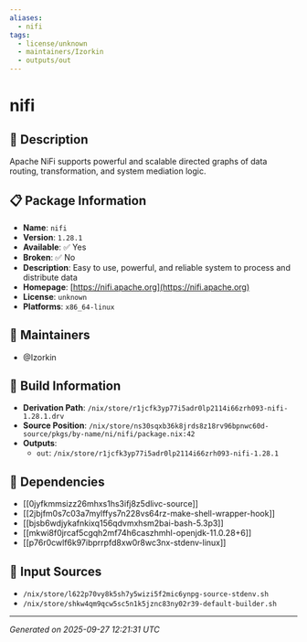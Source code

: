 ```yaml
---
aliases:
  - nifi
tags:
  - license/unknown
  - maintainers/Izorkin
  - outputs/out
---
```


# nifi

## 📝 Description

Apache NiFi supports powerful and scalable directed graphs of data routing,
transformation, and system mediation logic.


## 📋 Package Information

- **Name**: `nifi`
- **Version**: `1.28.1`
- **Available**: ✅ Yes
- **Broken**: ✅ No
- **Description**: Easy to use, powerful, and reliable system to process and distribute data
- **Homepage**: [https://nifi.apache.org](https://nifi.apache.org)
- **License**: `unknown`
- **Platforms**: `x86_64-linux`
## 👥 Maintainers

- @Izorkin


## 🔧 Build Information

- **Derivation Path**: `/nix/store/r1jcfk3yp77i5adr0lp2114i66zrh093-nifi-1.28.1.drv`
- **Source Position**: `/nix/store/ns30sqxb36k8jrds8z18rv96bpnwc60d-source/pkgs/by-name/ni/nifi/package.nix:42`
- **Outputs**:
  - `out`:  `/nix/store/r1jcfk3yp77i5adr0lp2114i66zrh093-nifi-1.28.1`

## 🔗 Dependencies

- [[0jyfkmmsizz26mhxs1hs3ifj8z5dlivc-source]]
- [[2jbjfm0s7c03a7mylffys7n228vs64rz-make-shell-wrapper-hook]]
- [[bjsb6wdjykafnkixq156qdvmxhsm2bai-bash-5.3p3]]
- [[mkwi8f0jrcaf5cgqh2mf74h6caszhmhl-openjdk-11.0.28+6]]
- [[p76r0cwlf6k97ibprrpfd8xw0r8wc3nx-stdenv-linux]]

## 📁 Input Sources

- `/nix/store/l622p70vy8k5sh7y5wizi5f2mic6ynpg-source-stdenv.sh`
- `/nix/store/shkw4qm9qcw5sc5n1k5jznc83ny02r39-default-builder.sh`

---
*Generated on 2025-09-27 12:21:31 UTC*
